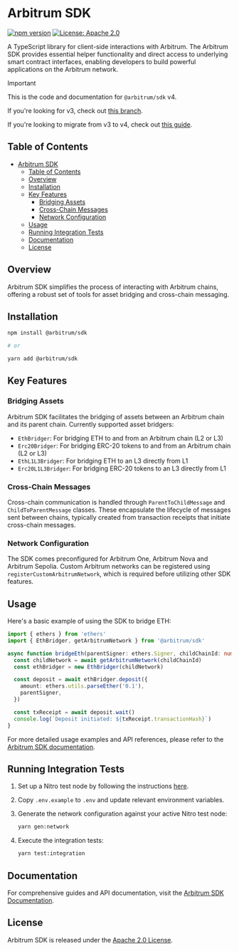 # Arbitrum SDK

[![npm version](https://badge.fury.io/js/%40arbitrum%2Fsdk.svg)](https://badge.fury.io/js/@arbitrum%2Fsdk.svg)
[![License: Apache 2.0](https://img.shields.io/badge/License-Apache%202.0-blue.svg)](https://opensource.org/licenses/Apache-2.0)

A TypeScript library for client-side interactions with Arbitrum. The Arbitrum SDK provides essential helper functionality and direct access to underlying smart contract interfaces, enabling developers to build powerful applications on the Arbitrum network.

> [!IMPORTANT]
>
> This is the code and documentation for `@arbitrum/sdk` v4.
>
> If you're looking for v3, check out [this branch](https://github.com/OffchainLabs/arbitrum-sdk/tree/v3).
>
> If you're looking to migrate from v3 to v4, check out [this guide](./docs/2-migrate.mdx).

## Table of Contents

- [Arbitrum SDK](#arbitrum-sdk)
  - [Table of Contents](#table-of-contents)
  - [Overview](#overview)
  - [Installation](#installation)
  - [Key Features](#key-features)
    - [Bridging Assets](#bridging-assets)
    - [Cross-Chain Messages](#cross-chain-messages)
    - [Network Configuration](#network-configuration)
  - [Usage](#usage)
  - [Running Integration Tests](#running-integration-tests)
  - [Documentation](#documentation)
  - [License](#license)

## Overview

Arbitrum SDK simplifies the process of interacting with Arbitrum chains, offering a robust set of tools for asset bridging and cross-chain messaging.

## Installation

```bash
npm install @arbitrum/sdk

# or

yarn add @arbitrum/sdk
```

## Key Features

### Bridging Assets

Arbitrum SDK facilitates the bridging of assets between an Arbitrum chain and its parent chain. Currently supported asset bridgers:

- `EthBridger`: For bridging ETH to and from an Arbitrum chain (L2 or L3)
- `Erc20Bridger`: For bridging ERC-20 tokens to and from an Arbitrum chain (L2 or L3)
- `EthL1L3Bridger`: For bridging ETH to an L3 directly from L1
- `Erc20L1L3Bridger`: For bridging ERC-20 tokens to an L3 directly from L1

### Cross-Chain Messages

Cross-chain communication is handled through `ParentToChildMessage` and `ChildToParentMessage` classes. These encapsulate the lifecycle of messages sent between chains, typically created from transaction receipts that initiate cross-chain messages.

### Network Configuration

The SDK comes preconfigured for Arbitrum One, Arbitrum Nova and Arbitrum Sepolia. Custom Arbitrum networks can be registered using `registerCustomArbitrumNetwork`, which is required before utilizing other SDK features.

## Usage

Here's a basic example of using the SDK to bridge ETH:

```ts
import { ethers } from 'ethers'
import { EthBridger, getArbitrumNetwork } from '@arbitrum/sdk'

async function bridgeEth(parentSigner: ethers.Signer, childChainId: number) {
  const childNetwork = await getArbitrumNetwork(childChainId)
  const ethBridger = new EthBridger(childNetwork)

  const deposit = await ethBridger.deposit({
    amount: ethers.utils.parseEther('0.1'),
    parentSigner,
  })

  const txReceipt = await deposit.wait()
  console.log(`Deposit initiated: ${txReceipt.transactionHash}`)
}
```

For more detailed usage examples and API references, please refer to the [Arbitrum SDK documentation](https://docs.arbitrum.io/sdk/introduction).

## Running Integration Tests

1. Set up a Nitro test node by following the instructions [here](https://docs.arbitrum.io/node-running/how-tos/local-dev-node).
2. Copy `.env.example` to `.env` and update relevant environment variables.
3. Generate the network configuration against your active Nitro test node:

   ```sh
   yarn gen:network
   ```

4. Execute the integration tests:

   ```sh
   yarn test:integration
   ```

## Documentation

For comprehensive guides and API documentation, visit the [Arbitrum SDK Documentation](https://docs.arbitrum.io/sdk/introduction).

## License

Arbitrum SDK is released under the [Apache 2.0 License](LICENSE).
